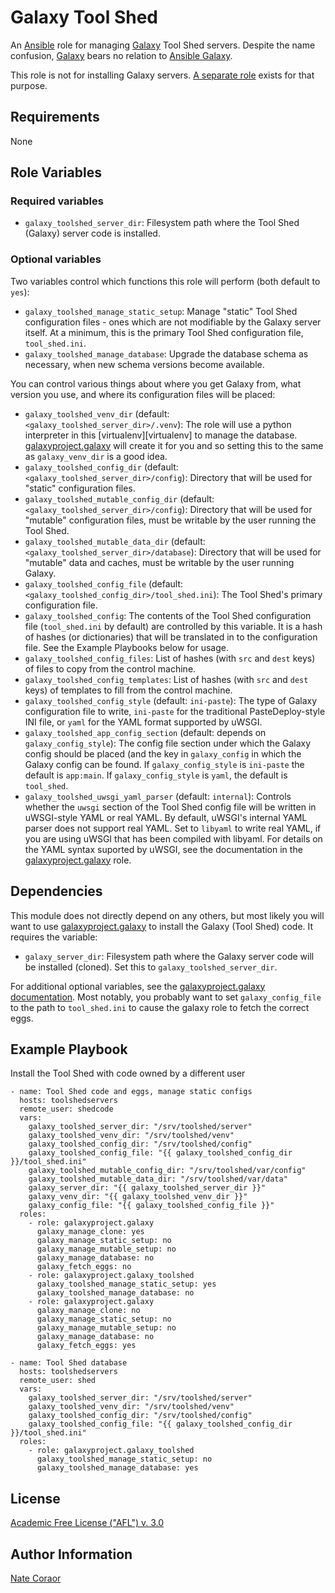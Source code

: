 Galaxy Tool Shed
================

An [Ansible][ansible] role for managing [Galaxy][galaxyproject] Tool Shed
servers.  Despite the name confusion, [Galaxy][galaxyproject] bears no relation
to [Ansible Galaxy][ansiblegalaxy].

This role is not for installing Galaxy servers. [A separate role][galaxyrole]
exists for that purpose.

[ansible]: http://www.ansible.com/
[galaxyproject]: https://galaxyproject.org/
[ansiblegalaxy]: https://galaxy.ansible.com/
[galaxyrole]: https://github.com/galaxyproject/ansible-galaxy/

Requirements
------------

None

Role Variables
--------------

### Required variables ###

- `galaxy_toolshed_server_dir`: Filesystem path where the Tool Shed (Galaxy)
  server code is installed.

### Optional variables ###

Two variables control which functions this role will perform (both default to
`yes`):

- `galaxy_toolshed_manage_static_setup`: Manage "static" Tool Shed
  configuration files - ones which are not modifiable by the Galaxy server
  itself. At a minimum, this is the primary Tool Shed configuration file,
  `tool_shed.ini`.
- `galaxy_toolshed_manage_database`: Upgrade the database schema as necessary,
  when new schema versions become available.

You can control various things about where you get Galaxy from, what version
you use, and where its configuration files will be placed:

- `galaxy_toolshed_venv_dir` (default: `<galaxy_toolshed_server_dir>/.venv`):
  The role will use a python interpreter in this [virtualenv][virtualenv] to
  manage the database. [galaxyproject.galaxy][galaxyrole] will create it
  for you and so setting this to the same as `galaxy_venv_dir` is a good idea.
- `galaxy_toolshed_config_dir` (default:
  `<galaxy_toolshed_server_dir>/config`): Directory that will be used for
  "static" configuration files.
- `galaxy_toolshed_mutable_config_dir` (default:
  `<galaxy_toolshed_server_dir>/config`): Directory that will be used for
  "mutable" configuration files, must be writable by the user running the Tool
  Shed.
- `galaxy_toolshed_mutable_data_dir` (default:
  `<galaxy_toolshed_server_dir>/database`): Directory that will be used for
  "mutable" data and caches, must be writable by the user running Galaxy.
- `galaxy_toolshed_config_file` (default:
  `<galaxy_toolshed_config_dir>/tool_shed.ini`): The Tool Shed's primary
  configuration file.
- `galaxy_toolshed_config`: The contents of the Tool Shed configuration file
  (`tool_shed.ini` by default) are controlled by this variable. It is a hash of
  hashes (or dictionaries) that will be translated in to the configuration
  file. See the Example Playbooks below for usage.
- `galaxy_toolshed_config_files`: List of hashes (with `src` and `dest` keys)
  of files to copy from the control machine.
- `galaxy_toolshed_config_templates`: List of hashes (with `src` and `dest`
  keys) of templates to fill from the control machine.
- `galaxy_toolshed_config_style` (default: `ini-paste`): The type of Galaxy
  configuration file to write, `ini-paste` for the traditional PasteDeploy-style
  INI file, or `yaml` for the YAML format supported by uWSGI.
- `galaxy_toolshed_app_config_section` (default: depends on
  `galaxy_config_style`): The config file section under which the Galaxy config
  should be placed (and the key in `galaxy_config` in which the Galaxy config
  can be found. If `galaxy_config_style` is `ini-paste` the default is
  `app:main`. If `galaxy_config_style` is `yaml`, the default is `tool_shed`.
- `galaxy_toolshed_uwsgi_yaml_parser` (default: `internal`): Controls whether
  the `uwsgi` section of the Tool Shed config file will be written in
  uWSGI-style YAML or real YAML. By default, uWSGI's internal YAML parser does
  not support real YAML. Set to `libyaml` to write real YAML, if you are using
  uWSGI that has been compiled with libyaml. For details on the YAML syntax
  suported by uWSGI, see the documentation in the
  [galaxyproject.galaxy][galaxyrole] role.


Dependencies
------------

This module does not directly depend on any others, but most likely you will
want to use [galaxyproject.galaxy][galaxyrole] to install the Galaxy
(Tool Shed) code. It requires the variable:

- `galaxy_server_dir`: Filesystem path where the Galaxy server code will be
  installed (cloned). Set this to `galaxy_toolshed_server_dir`.

For additional optional variables, see the [galaxyproject.galaxy
documentation][galaxyrole]. Most notably, you probably want to set
`galaxy_config_file` to the path to `tool_shed.ini` to cause the galaxy role to
fetch the correct eggs.

Example Playbook
----------------

Install the Tool Shed with code owned by a different user

```
- name: Tool Shed code and eggs, manage static configs
  hosts: toolshedservers
  remote_user: shedcode
  vars:
    galaxy_toolshed_server_dir: "/srv/toolshed/server"
    galaxy_toolshed_venv_dir: "/srv/toolshed/venv"
    galaxy_toolshed_config_dir: "/srv/toolshed/config"
    galaxy_toolshed_config_file: "{{ galaxy_toolshed_config_dir }}/tool_shed.ini"
    galaxy_toolshed_mutable_config_dir: "/srv/toolshed/var/config"
    galaxy_toolshed_mutable_data_dir: "/srv/toolshed/var/data"
    galaxy_server_dir: "{{ galaxy_toolshed_server_dir }}"
    galaxy_venv_dir: "{{ galaxy_toolshed_venv_dir }}"
    galaxy_config_file: "{{ galaxy_toolshed_config_file }}"
  roles:
    - role: galaxyproject.galaxy
      galaxy_manage_clone: yes
      galaxy_manage_static_setup: no
      galaxy_manage_mutable_setup: no
      galaxy_manage_database: no
      galaxy_fetch_eggs: no
    - role: galaxyproject.galaxy_toolshed
      galaxy_toolshed_manage_static_setup: yes
      galaxy_toolshed_manage_database: no
    - role: galaxyproject.galaxy
      galaxy_manage_clone: no
      galaxy_manage_static_setup: no
      galaxy_manage_mutable_setup: no
      galaxy_manage_database: no
      galaxy_fetch_eggs: yes

- name: Tool Shed database
  hosts: toolshedservers
  remote_user: shed
  vars:
    galaxy_toolshed_server_dir: "/srv/toolshed/server"
    galaxy_toolshed_venv_dir: "/srv/toolshed/venv"
    galaxy_toolshed_config_dir: "/srv/toolshed/config"
    galaxy_toolshed_config_file: "{{ galaxy_toolshed_config_dir }}/tool_shed.ini"
  roles:
    - role: galaxyproject.galaxy_toolshed
      galaxy_toolshed_manage_static_setup: no
      galaxy_toolshed_manage_database: yes
```

License
-------

[Academic Free License ("AFL") v. 3.0][afl]

[afl]: http://opensource.org/licenses/AFL-3.0

Author Information
------------------

[Nate Coraor](https://github.com/natefoo)  
